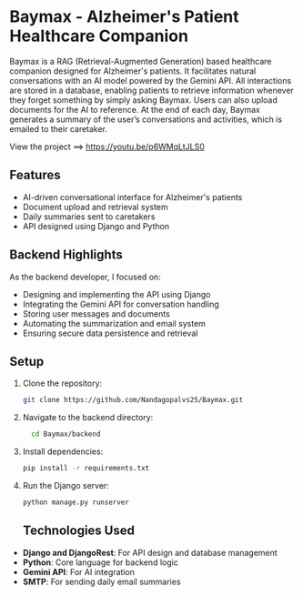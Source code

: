# Baymax - Alzheimer's Patient Healthcare Companion

Baymax is a RAG (Retrieval-Augmented Generation) based healthcare companion designed for Alzheimer's patients. It facilitates natural conversations with an AI model powered by the Gemini API. All interactions are stored in a database, enabling patients to retrieve information whenever they forget something by simply asking Baymax. Users can also upload documents for the AI to reference. At the end of each day, Baymax generates a summary of the user’s conversations and activities, which is emailed to their caretaker.

View the project ==> https://youtu.be/p6WMqLtJLS0
## Features
- AI-driven conversational interface for Alzheimer's patients
- Document upload and retrieval system
- Daily summaries sent to caretakers
- API designed using Django and Python

## Backend Highlights
As the backend developer, I focused on:
- Designing and implementing the API using Django
- Integrating the Gemini API for conversation handling
- Storing user messages and documents
- Automating the summarization and email system
- Ensuring secure data persistence and retrieval

## Setup
1. Clone the repository:
   ```bash
   git clone https://github.com/Nandagopalvs25/Baymax.git
   ```
2. Navigate to the backend directory:
   ```bash
     cd Baymax/backend
   
    ```
3. Install dependencies:
   ```bash
   pip install -r requirements.txt

   ```
4. Run the Django server:
   ```bash
   python manage.py runserver
   ```


   ## Technologies Used
- **Django and DjangoRest**: For API design and database management
- **Python**: Core language for backend logic
- **Gemini API**: For AI integration
- **SMTP**: For sending daily email summaries

